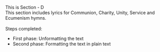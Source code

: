 
This is Section - D<br>
This section includes lyrics for Communion, Charity, Unity, Service and Ecumenism hymns.<br><br>
Steps completed:<br>
- First phase: Unformatting the text<br>
- Second phase: Formatting the text in plain text<br>

